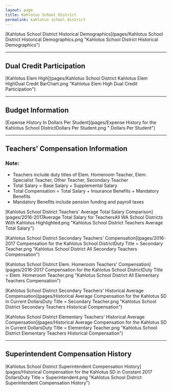 ```yaml
---
layout: page
title: Kahlotus School District
permalink: kahlotus school district
---
```



[Kahlotus School District Historical Demographics](pages/Kahlotus School District Historical Demographics.png "Kahlotus School District Historical Demographics")

___

## Dual Credit Participation

[Kahlotus Elem   High](pages/Kahlotus School District Kahlotus Elem   HighDual Credit BarChart.png "Kahlotus Elem   High Dual Credit Participation")


___

## Budget Information

[Expense History In Dollars Per Student](pages/Expense History for the Kahlotus School DistrictDollars Per Student.png " Dollars Per Student")


___

## Teachers' Compensation Information
### Note:
- Teachers include duty titles of Elem. Homeroom Teacher, Elem. Specialist Teacher, Other Teacher, Secondary Teacher
- Total Salary = Base Salary + Supplemental Salary
- Total Compensation = Total Salary + Insurance Benefits + Mandatory Benefits
- Mandatory Benefits include pension funding and payroll taxes

[Kahlotus School District Teachers' Average Total Salary Comparison](pages/2016-2017Average Total Salary for TeachersAll WA School Districts With Kahlotus Highlighted.png "Kahlotus School District Teachers Average Total Salary")

[Kahlotus School District Secondary Teachers' Compensation](pages/2016-2017 Compensation for the Kahlotus School DistrictDuty Title = Secondary Teacher.png "Kahlotus School District All Secondary Teachers Compensation")

[Kahlotus School District Elem. Homeroom Teachers' Compensation](pages/2016-2017 Compensation for the Kahlotus School DistrictDuty Title = Elem. Homeroom Teacher.png "Kahlotus School District All Elementary Teachers Compensation")

[Kahlotus School District Secondary Teachers' Historical Average Compensation](pages/Historical Average Compensation for the Kahlotus SD in Current DollarsDuty Title = Secondary Teacher.png "Kahlotus School District Secondary Teachers Historical Compensation")

[Kahlotus School District Elementary Teachers' Historical Average Compensation](pages/Historical Average Compensation for the Kahlotus SD in Current DollarsDuty Title = Elementary Teacher.png "Kahlotus School District Elementary Teachers Historical Compensation")


___

## Superintendent Compensation History

[Kahlotus School District Superintendent Compensation History](pages/Historical Compensation for the Kahlotus SD in Constant 2017 DollarsDuty Title = Superintendent.png "Kahlotus School District Superintendent Compensation History")


